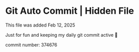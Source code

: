 # Git Auto Commit | Hidden File

This file was added Feb 12, 2025

Just for fun and keeping my daily git commit active 🤪

commit number: 374676
